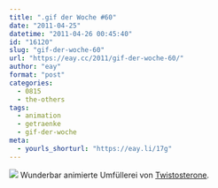 ```yaml
---
title: ".gif der Woche #60"
date: "2011-04-25"
datetime: "2011-04-26 00:45:40"
id: "16120"
slug: "gif-der-woche-60"
url: "https://eay.cc/2011/gif-der-woche-60/"
author: "eay"
format: "post"
categories:
  - 0815
  - the-others
tags:
  - animation
  - getraenke
  - gif-der-woche
meta:
  - yourls_shorturl: "https://eay.li/17g"
---
```


![](https://eay.cc/uploads/2011/decanting.gif) Wunderbar animierte Umfüllerei von [Twistosterone](http://twistosterone.com/).
